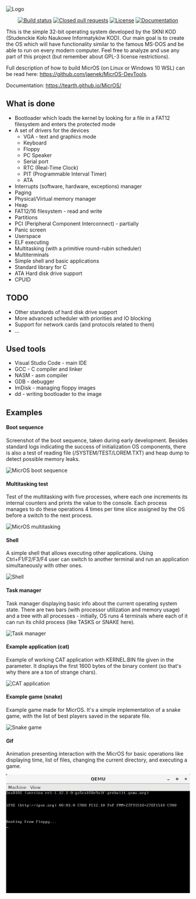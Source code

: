![Logo](https://i.imgur.com/lNuuSvc.png)

<p align="center">
<a href="https://travis-ci.org/Tearth/MicrOS"><img src="https://travis-ci.org/Tearth/MicrOS.svg?branch=develop" alt="Build status"></img></a>
<a href="https://github.com/Tearth/MicrOS/pulls?q=is%3Apr+is%3Aclosed"><img src="https://img.shields.io/github/issues-pr-closed-raw/Tearth/MicrOS" alt="Closed pull requests"></img></a>
<a href="https://github.com/Tearth/MicrOS/blob/master/LICENSE"><img src="https://img.shields.io/github/license/Tearth/MicrOS" alt="License"></img></a>
<a href="https://tearth.github.io/MicrOS/"><img src="https://img.shields.io/badge/Doxygen-gh--pages-blue" alt="Documentation"></img></a>
</p>

This is the simple 32-bit operating system developed by the SKNI KOD (Studenckie Koło Naukowe Informatyków KOD). Our main goal is to create the OS which will have functionality similar to the famous MS-DOS and be able to run on every modern computer. Feel free to analyze and use any part of this project (but remember about GPL-3 license restrictions).

Full description of how to build MicrOS (on Linux or Windows 10 WSL) can be read here: https://github.com/jaenek/MicrOS-DevTools.

Documentation: https://tearth.github.io/MicrOS/

## What is done
* Bootloader which loads the kernel by looking for a file in a FAT12 filesystem and enters the protected mode
* A set of drivers for the devices
  * VGA - text and graphics mode
  * Keyboard
  * Floppy
  * PC Speaker
  * Serial port
  * RTC (Real-Time Clock)
  * PIT (Programmable Interval Timer)
  * ATA
* Interrupts (software, hardware, exceptions) manager
* Paging
* Physical/Virtual memory manager
* Heap
* FAT12/16 filesystem - read and write
* Partitions
* PCI (Peripheral Component Interconnect) - partially
* Panic screen
* Userspace
* ELF executing
* Multitasking (with a primitive round-rubin scheduler)
* Multiterminals
* Simple shell and basic applications
* Standard library for C
* ATA Hard disk drive support
* CPUID

## TODO
* Other standards of hard disk drive support
* More advanced scheduler with priorities and IO blocking
* Support for network cards (and protocols related to them)
* ...

## Used tools
* Visual Studio Code - main IDE
* GCC - C compiler and linker
* NASM - asm compiler
* GDB - debugger
* ImDisk - managing floppy images
* dd - writing bootloader to the image

## Examples
#### Boot sequence

Screenshot of the boot sequence, taken during early development. Besides standard logs indicating the success of initialization OS components, there is also a test of reading file (/SYSTEM/TEST/LOREM.TXT) and heap dump to detect possible memory leaks.

![MicrOS boot sequence](https://i.imgur.com/Y200tKQ.png)

#### Multitasking test

Test of the multitasking with five processes, where each one increments its internal counters and prints the value to the console. Each process manages to do these operations 4 times per time slice assigned by the OS before a switch to the next process.

![MicrOS multitasking](https://i.imgur.com/tKVWytt.png)

#### Shell

A simple shell that allows executing other applications. Using Ctrl+F1/F2/F3/F4 user can switch to another terminal and run an application simultaneously with other ones.

![Shell](https://i.imgur.com/FshcXi3.png)

#### Task manager

Task manager displaying basic info about the current operating system state. There are two bars (with processor utilization and memory usage) and a tree with all processes - initially, OS runs 4 terminals where each of it can run its child process (like TASKS or SNAKE here).

![Task manager](https://i.imgur.com/WKjSxQv.png)

#### Example application (cat)

Example of working CAT application with KERNEL.BIN file given in the parameter. It displays the first 1600 bytes of the binary content (so that's why there are a ton of strange chars).

![CAT application](https://i.imgur.com/CC2bwX6.png)

#### Example game (snake)

Example game made for MicrOS. It's a simple implementation of a snake game, with the list of best players saved in the separate file.

![Snake game](https://i.imgur.com/8Bjz6IN.png)

#### Gif

Animation presenting interaction with the MicrOS for basic operations like displaying time, list of files, changing the current directory, and executing a game.

![Snake game](./media/os.gif)
